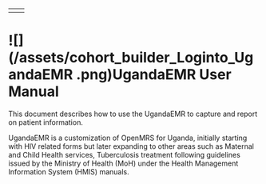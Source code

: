 # 

|  |  |
| :--- | :--- |
|  |  |

# ![](/assets/cohort_builder_Loginto_UgandaEMR .png)UgandaEMR User Manual

This document describes how to use the UgandaEMR to capture and report on patient information.

UgandaEMR is a customization of OpenMRS for Uganda, initially starting with HIV related forms but later expanding to other areas such as Maternal and Child Health services, Tuberculosis treatment following guidelines issued by the Ministry of Health \(MoH\) under the Health Management Information System \(HMIS\) manuals.

